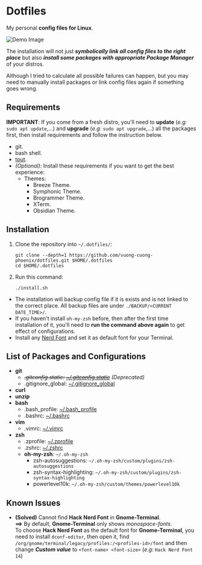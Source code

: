 # Dotfiles

My personal **config files for Linux**.

![Demo Image](https://github.com/vuong-cuong-phoenix/dotfiles/blob/master/images/demo.png)

The installation will not just **_symbolically link all config files to the right place_** but also **_install some packages with appropriate Package Manager_** of your distros.

Although I tried to calculate all possible failures can happen, but you may need to manually install packages or link config files again if something goes wrong.

## Requirements

**IMPORTANT**: If you come from a fresh distro, you'll need to **update** (_e.g:_ `sudo apt update`,...) and **upgrade** (_e.g:_ `sudo apt upgrade`,...) all the packages first, then install requirements and follow the instruction below.

-   git.
-   bash shell.
-   [tput](https://command-not-found.com/tput).
-   _(Optional)_: Install these requirements if you want to get the best experience:
    -   Themes:
        -   Breeze Theme.
        -   Symphonic Theme.
        -   Brogrammer Theme.
        -   XTerm.
        -   Obsidian Theme.

## Installation

1. Clone the repository into `~/.dotfiles/`:

    ```shell
    git clone --depth=1 https://github.com/vuong-cuong-phoenix/dotfiles.git $HOME/.dotfiles
    cd $HOME/.dotfiles
    ```

2. Run this command:

    ```shell
    ./install.sh
    ```

-   The installation will backup config file if it is exists and is not linked to the correct place. All backup files are under `./BACKUP/<CURRENT DATE_TIME>/`.
-   If you haven't install `oh-my-zsh` before, then after the first time installation of it, you'll need to **run the command above again** to get effect of configurations.
-   Install any [Nerd Font](https://github.com/ryanoasis/nerd-fonts) and set it as default font for your Terminal.

## List of Packages and Configurations

-   **git**
    -   _~~.gitconfig.static: [~/.gitconfig.static](https://github.com/vuong-cuong-phoenix/dotfiles/blob/master/git/.gitconfig.static)~~ (Deprecated)_
    -   .gitignore_global: [~/.gitignore_global](https://github.com/vuong-cuong-phoenix/dotfiles/blob/master/git/.gitignore_global)
-   **curl**
-   **unzip**
-   **bash**
    -   .bash_profile: [~/.bash_profile](https://github.com/vuong-cuong-phoenix/dotfiles/blob/master/shell/.bash_profile)
    -   .bashrc: [~/.bashrc](https://github.com/vuong-cuong-phoenix/dotfiles/blob/master/shell/.bashrc)
-   **vim**
    -   .vimrc: [~/.vimrc](https://github.com/vuong-cuong-phoenix/dotfiles/blob/master/editor/.vimrc)
-   **zsh**
    -   .zprofile: [~/.zprofile](https://github.com/vuong-cuong-phoenix/dotfiles/blob/master/shell/.zprofile)
    -   .zshrc: [~/.zshrc](https://github.com/vuong-cuong-phoenix/dotfiles/blob/master/shell/.zshrc)
    -   **oh-my-zsh**: `~/.oh-my-zsh`
        -   zsh-autosuggestions: `~/.oh-my-zsh/custom/plugins/zsh-autosuggestions`
        -   zsh-syntax-highlighting: `~/.oh-my-zsh/custom/plugins/zsh-syntax-highlighting`
        -   powerlevel10k: `~/.oh-my-zsh/custom/themes/powerlevel10k`

## Known Issues

-   **(Solved)** Cannot find **Hack Nerd Font** in **Gnome-Terminal**.  
    **==>** By default, **Gnome-Terminal** only shows _monospace-fonts_.  
    To choose **Hack Nerd Font** as the default font for **Gnome-Terminal**, you need to install `dconf-editor`, then open it, find `/org/gnome/terminal/legacy/profiles:/<profiles-id>/font` and then change **_Custom value_** to `<font-name> <font-size>` (_e.g:_ `Hack Nerd Font 14`)
